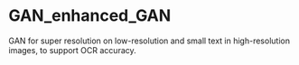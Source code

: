 # GAN_enhanced_GAN
GAN for super resolution on low-resolution and small text in high-resolution images, to support OCR accuracy.
